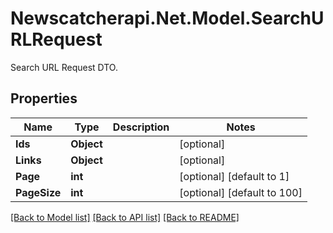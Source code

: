 # Newscatcherapi.Net.Model.SearchURLRequest
Search URL Request DTO.

## Properties

Name | Type | Description | Notes
------------ | ------------- | ------------- | -------------
**Ids** | **Object** |  | [optional] 
**Links** | **Object** |  | [optional] 
**Page** | **int** |  | [optional] [default to 1]
**PageSize** | **int** |  | [optional] [default to 100]

[[Back to Model list]](../README.md#documentation-for-models) [[Back to API list]](../README.md#documentation-for-api-endpoints) [[Back to README]](../README.md)

